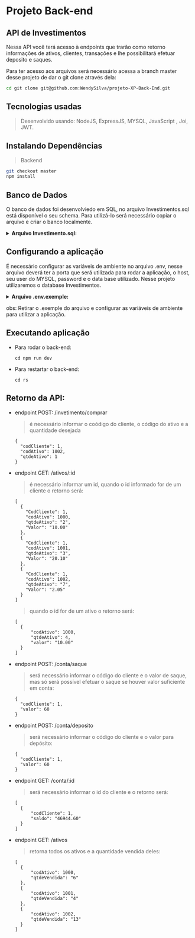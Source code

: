 # Projeto Back-end

## API de Investimentos
  Nessa API você terá acesso à endpoints que trarão como retorno informações de ativos, clientes, transações e lhe possibilitará efetuar deposito e saques.

  Para ter acesso aos arquivos será necessário acessa a branch master desse projeto de dar o git clone através dela:


  ```bash
  cd git clone git@github.com:WendySilva/projeto-XP-Back-End.git
  ``` 

## Tecnologias usadas

  > Desenvolvido usando: NodeJS, ExpressJS, MYSQL, JavaScript , Joi, JWT.

## Instalando Dependências

> Backend
  ```bash
  git checkout master
  npm install
  ``` 

## Banco de Dados

  O banco de dados foi desenvolviedo em SQL, no arquivo Investimentos.sql está disponível o seu schema. 
  Para utilizá-lo será necessário copiar o arquivo e criar o banco localmente.

<details>
  <summary><strong>Arquivo Investimento.sql:</summary></strong>

  
    CREATE DATABASE Investimentos;

    USE Investimentos;

    CREATE TABLE Investimentos.Clientes (
      codCliente INT AUTO_INCREMENT PRIMARY KEY,
      saldo DECIMAL(30,2) NOT NULL
    );

    ALTER TABLE Investimentos.Clientes AUTO_INCREMENT=1;

    CREATE TABLE Investimentos.Ativos (
      codAtivo INT AUTO_INCREMENT PRIMARY KEY,
      qtdeAtivo INT NOT NULL,
      valor DECIMAL(10,2) NOT NULL
    );

    ALTER TABLE Investimentos.Ativos AUTO_INCREMENT=1000;

    CREATE TABLE Investimentos.ClienteAtivos (
      codCliente INT NOT NULL,
      codAtivo INT NOT NULL,
      qtdeAtivoCliente INT NOT NULL,
      FOREIGN KEY (codCliente) REFERENCES Investimentos.Clientes (codCliente),
      FOREIGN KEY (codAtivo) REFERENCES Investimentos.Ativos (codAtivo)
    );

    CREATE TABLE Investimentos.Movimentacao (
      codMoviment INT AUTO_INCREMENT PRIMARY KEY,
      codCliente INT NOT NULL,
      valor DECIMAL(30,2) NOT NULL,
      tipo VARCHAR(1) NOT NULL,
      FOREIGN KEY (codCliente) REFERENCES Investimentos.Clientes (codCliente)
    );

    ALTER TABLE Investimentos.Movimentacao AUTO_INCREMENT=1;


    INSERT INTO Investimentos.Clientes (saldo) VALUES 
      (100),
      (200),
      (500);

    INSERT INTO Investimentos.Ativos (qtdeAtivo, valor) VALUES 
      (5, 10.00),
      (10, 20.10),
      (15, 2.05);

    INSERT INTO Investimentos.ClienteAtivos (codCliente, codAtivo, qtdeAtivoCliente) VALUES 
      (1, 1001, 3),
      (1, 1000, 1),
      (2, 1002, 5),
      (2, 1001, 1),
      (3, 1000, 4);

    INSERT INTO Investimentos.Movimentacao (codCliente, valor, tipo) VALUES 
      (1, 10.50, "+"),
      (1, 20.60, "-"),
      (2, 30.30, "+"),
      (2, 15.00, "+"),
      (3, 25.00, "-");


  </details>


## Configurando a aplicação

É necessário configurar as variáveis de ambiente no arquivo .env, nesse arquivo deverá ter a porta que será utilizada para rodar a aplicação, o host, seu user do MYSQL, password e o data base utilizado. Nesse projeto utilizaremos o database Investimentos.

  <details>
    <summary><strong>Arquivo .env.exemple:</summary></strong>
    
    PORT=
    MYSQL_HOST=
    MYSQL_USER=
    MYSQL_PASSWORD=
    MYSQL_DATABASE=Investimentos
  </details>

  obs: Retirar o .exemple do arquivo e configurar as variáveis de ambiente para utilizar a aplicação.

## Executando aplicação

* Para rodar o back-end:

  ```
  cd npm run dev
  ```
* Para restartar o back-end:

  ```
  cd rs
  ```
## Retorno da API:
  * endpoint POST: /invetimento/comprar
    > é necessário informar o coódigo do cliente, o código do ativo e a quantidade desejada 

    ```
    {
      "codCliente": 1,
      "codAtivo": 1002,
      "qtdeAtivo": 1
    }
    ```
  * endpoint GET: /ativos/:id 
    > é necessário informar um id, quando o id informado for de um cliente o retorno será:

    ```
    [
      {
        "CodCliente": 1,
        "codAtivo": 1000,
        "qtdeAtivo": "2",
        "Valor": "10.00"
      },
      {
        "CodCliente": 1,
        "codAtivo": 1001,
        "qtdeAtivo": "3",
        "Valor": "20.10"
      },
      {
        "CodCliente": 1,
        "codAtivo": 1002,
        "qtdeAtivo": "7",
        "Valor": "2.05"
      }
    ]
    ```
    > quando o id for de um ativo o retorno será:
    ```
    [
      {
          "codAtivo": 1000,
          "qtdeAtivo": 4,
          "valor": "10.00"
      }
    ]
    ```
  * endpoint POST: /conta/saque
    > será necessário informar o código do cliente e o valor de saque, mas só será possível efetuar o saque se houver valor suficiente em conta:
    ```
    {
      "codCliente": 1,
      "valor": 60
    }
    ```
  * endpoint POST: /conta/deposito
    > será necessário informar o código do cliente e o valor para depósito:
    ```
    {
      "codCliente": 1,
      "valor": 60
    }
    ```
  * endpoint GET: /conta/:id
    > será necessário informar o id do cliente e o retorno será:
    ```
    [
      {
          "codCliente": 1,
          "saldo": "46944.60"
      }
    ]
    ```
  * endpoint GET: /ativos
    > retorna todos os ativos e a quantidade vendida deles:
    ```
    [
      {
          "codAtivo": 1000,
          "qtdeVendida": "6"
      },
      {
          "codAtivo": 1001,
          "qtdeVendida": "4"
      },
      {
          "codAtivo": 1002,
          "qtdeVendida": "13"
      }
    ]
    ```
